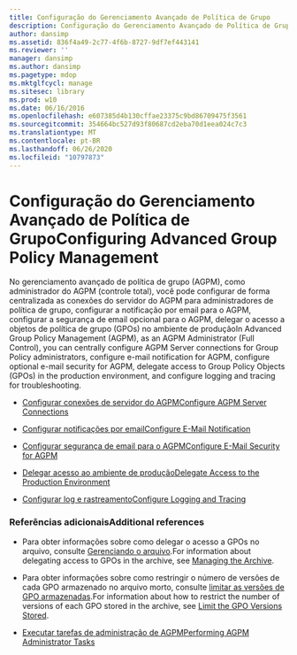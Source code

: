 ```yaml
---
title: Configuração do Gerenciamento Avançado de Política de Grupo
description: Configuração do Gerenciamento Avançado de Política de Grupo
author: dansimp
ms.assetid: 836f4a49-2c77-4f6b-8727-9df7ef443141
ms.reviewer: ''
manager: dansimp
ms.author: dansimp
ms.pagetype: mdop
ms.mktglfcycl: manage
ms.sitesec: library
ms.prod: w10
ms.date: 06/16/2016
ms.openlocfilehash: e607385d4b130cffae23375c9bd86709475f3561
ms.sourcegitcommit: 354664bc527d93f80687cd2eba70d1eea024c7c3
ms.translationtype: MT
ms.contentlocale: pt-BR
ms.lasthandoff: 06/26/2020
ms.locfileid: "10797873"
---
```

# <span data-ttu-id="5e7ee-103">Configuração do Gerenciamento Avançado de Política de Grupo</span><span class="sxs-lookup"><span data-stu-id="5e7ee-103">Configuring Advanced Group Policy Management</span></span>


<span data-ttu-id="5e7ee-104">No gerenciamento avançado de política de grupo (AGPM), como administrador do AGPM (controle total), você pode configurar de forma centralizada as conexões do servidor do AGPM para administradores de política de grupo, configurar a notificação por email para o AGPM, configurar a segurança de email opcional para o AGPM, delegar o acesso a objetos de política de grupo (GPOs) no ambiente de produção</span><span class="sxs-lookup"><span data-stu-id="5e7ee-104">In Advanced Group Policy Management (AGPM), as an AGPM Administrator (Full Control), you can centrally configure AGPM Server connections for Group Policy administrators, configure e-mail notification for AGPM, configure optional e-mail security for AGPM, delegate access to Group Policy Objects (GPOs) in the production environment, and configure logging and tracing for troubleshooting.</span></span>

-   [<span data-ttu-id="5e7ee-105">Configurar conexões de servidor do AGPM</span><span class="sxs-lookup"><span data-stu-id="5e7ee-105">Configure AGPM Server Connections</span></span>](configure-agpm-server-connections-agpm30ops.md)

-   [<span data-ttu-id="5e7ee-106">Configurar notificações por email</span><span class="sxs-lookup"><span data-stu-id="5e7ee-106">Configure E-Mail Notification</span></span>](configure-e-mail-notification-agpm30ops.md)

-   [<span data-ttu-id="5e7ee-107">Configurar segurança de email para o AGPM</span><span class="sxs-lookup"><span data-stu-id="5e7ee-107">Configure E-Mail Security for AGPM</span></span>](configure-e-mail-security-for-agpm-agpm30ops.md)

-   [<span data-ttu-id="5e7ee-108">Delegar acesso ao ambiente de produção</span><span class="sxs-lookup"><span data-stu-id="5e7ee-108">Delegate Access to the Production Environment</span></span>](delegate-access-to-the-production-environment-agpm30ops.md)

-   [<span data-ttu-id="5e7ee-109">Configurar log e rastreamento</span><span class="sxs-lookup"><span data-stu-id="5e7ee-109">Configure Logging and Tracing</span></span>](configure-logging-and-tracing-agpm30ops.md)

### <span data-ttu-id="5e7ee-110">Referências adicionais</span><span class="sxs-lookup"><span data-stu-id="5e7ee-110">Additional references</span></span>

-   <span data-ttu-id="5e7ee-111">Para obter informações sobre como delegar o acesso a GPOs no arquivo, consulte [Gerenciando o arquivo](managing-the-archive.md).</span><span class="sxs-lookup"><span data-stu-id="5e7ee-111">For information about delegating access to GPOs in the archive, see [Managing the Archive](managing-the-archive.md).</span></span>

-   <span data-ttu-id="5e7ee-112">Para obter informações sobre como restringir o número de versões de cada GPO armazenado no arquivo morto, consulte [limitar as versões de GPO armazenadas](limit-the-gpo-versions-stored-agpm30ops.md).</span><span class="sxs-lookup"><span data-stu-id="5e7ee-112">For information about how to restrict the number of versions of each GPO stored in the archive, see [Limit the GPO Versions Stored](limit-the-gpo-versions-stored-agpm30ops.md).</span></span>

-   [<span data-ttu-id="5e7ee-113">Executar tarefas de administração de AGPM</span><span class="sxs-lookup"><span data-stu-id="5e7ee-113">Performing AGPM Administrator Tasks</span></span>](performing-agpm-administrator-tasks-agpm30ops.md)

 

 





